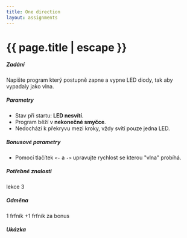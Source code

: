 ```yaml
---
title: One direction
layout: assignments
---
```


# {{ page.title | escape }}

##### Zadání

Napište program který postupně zapne a vypne LED diody, tak aby vypadaly jako vlna.

##### Parametry

- Stav při startu: **LED nesvítí**.
- Program běží v **nekonečné smyčce**.
- Nedochází k překryvu mezi kroky, vždy svítí pouze jedna LED.

##### Bonusové parametry
- Pomocí tlačítek `<-` a `->` upravujte rychlost se kterou "vlna" probíhá. 

##### Potřebné znalosti

lekce 3

##### Odměna

1 frfník
+1 frfník za bonus

##### Ukázka

<!-- FIXME: Add video -->
<!-- <video width="100%" controls>
  <source src="/video/guides/assignments_2_on_off_blink.mp4" type="video/mp4">
</video> -->